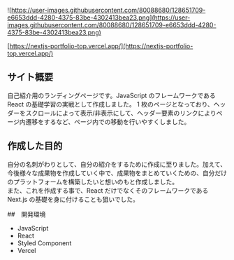 ![https://user-images.githubusercontent.com/80088680/128651709-e6653ddd-4280-4375-83be-4302413bea23.png](https://user-images.githubusercontent.com/80088680/128651709-e6653ddd-4280-4375-83be-4302413bea23.png)

[https://nextjs-portfolio-top.vercel.app/](https://nextjs-portfolio-top.vercel.app/)

## サイト概要

自己紹介用のランディングページです。JavaScript のフレームワークである React の基礎学習の実戦として作成しました。
1 枚のページとなっており、ヘッダーをスクロールによって表示/非表示にして、ヘッダー要素のリンクによりページ内遷移をするなど、ページ内での移動を行いやすくしました。

## 作成した目的

自分の名刺がわりとして、自分の紹介をするために作成に至りました。加えて、今後様々な成果物を作成していく中で、成果物をまとめていくための、自分だけのプラットフォームを構築したいと想いのもと作成しました。  
また、これを作成する事で、React だけでなくそのフレームワークである Next.js の基礎を身に付けることも狙いでした。

##　開発環境

- JavaScript
- React
- Styled Component
- Vercel

